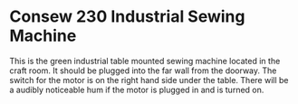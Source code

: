 # Consew 230 Industrial Sewing Machine

This is the green industrial table mounted sewing machine located in the craft room.  It should be plugged into the far  wall from the doorway.  The switch for the motor is on the right hand side under the table.  There will be a audibly noticeable hum if the motor is plugged in and is turned on.

<!--stackedit_data:
eyJoaXN0b3J5IjpbLTY0NjgwNzc4NCw4OTY5MzAzNjEsLTE3Mz
c4NDU4MTBdfQ==
-->